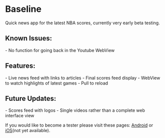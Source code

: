 <h1>Baseline</h1>
<p>Quick news app for the latest NBA scores, currently very early beta testing.</p>


<h2>Known Issues:</h2>
- No function for going back in the Youtube WebView

<h2>Features:</h2>
- Live news feed with links to articles
- Final scores feed display
- WebView to watch highlights of latest games
- Pull to reload

<h2>Future Updates:</h2>
- Scores feed with logos
- Single videos rather than a complete web interface view


<footer><p>If you would like to become a tester please visit these pages: <a href="https://tsfr.io/ksucts">Android</a> or <a href="">iOS</a>(not yet available).</p></footer>
